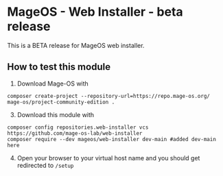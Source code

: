 # MageOS - Web Installer - beta release

This is a BETA release for MageOS web installer.

## How to test this module

1. Download Mage-OS with  
```shell
composer create-project --repository-url=https://repo.mage-os.org/ mage-os/project-community-edition .
```
3. Download this module with
```shell
composer config repositories.web-installer vcs https://github.com/mage-os-lab/web-installer
composer require --dev mageos/web-installer dev-main #added dev-main here
```
4. Open your browser to your virtual host name and you should get redirected to `/setup`
